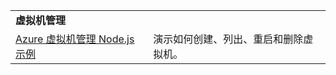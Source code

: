| | |
|---|---|
| **虚拟机管理** ||
| [Azure 虚拟机管理 Node.js 示例](https://github.com/Azure-Samples/compute-node-manage-vm) | 演示如何创建、列出、重启和删除虚拟机。 |